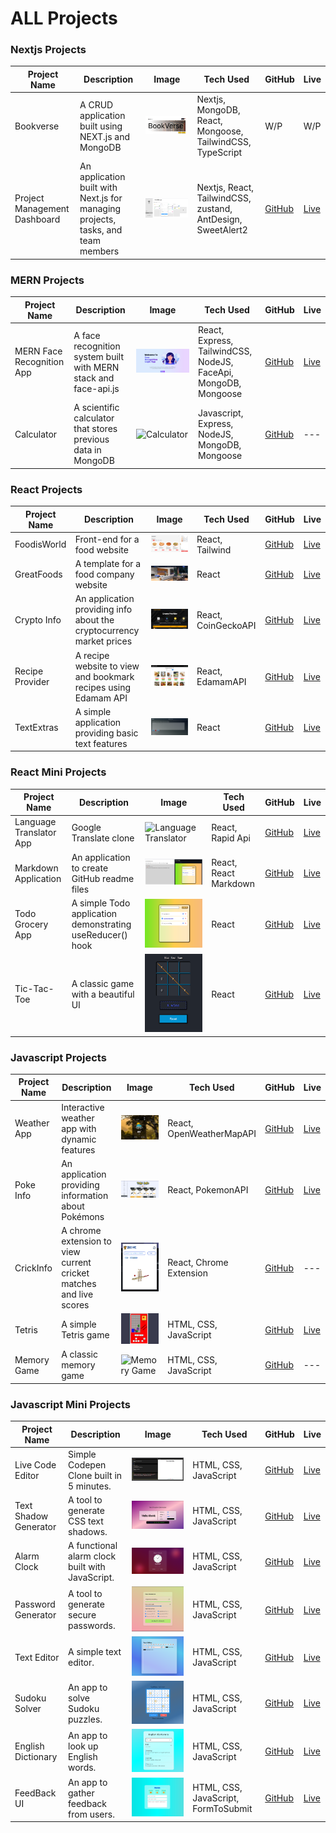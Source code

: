 # ALL Projects

### Nextjs Projects

| Project Name                     | Description                                                                         | Image                                                                                                                      | Tech Used                                           | GitHub                                                | Live                                                 |
|----------------------------------|-------------------------------------------------------------------------------------|----------------------------------------------------------------------------------------------------------------------------|----------------------------------------------------|-------------------------------------------------------|------------------------------------------------------|
| Bookverse                        | A CRUD application built using NEXT.js and MongoDB                                  | ![Bookverse](/bkverse.png) | Nextjs, MongoDB, React, Mongoose, TailwindCSS, TypeScript | W/P                                                   | W/P                                                  |
| Project Management Dashboard     | An application built with Next.js for managing projects, tasks, and team members    | ![Project Management Dashboard](/pmanager.png)                   | Nextjs, React, TailwindCSS, zustand, AntDesign, SweetAlert2 | [GitHub](https://github.com/replyre/project-management-dashboard) | [Live](https://project-management-dashboard-one.vercel.app/) |

### MERN Projects

| Project Name                     | Description                                                                         | Image                                                                                                                      | Tech Used                                           | GitHub                                                | Live                                                 |
|----------------------------------|-------------------------------------------------------------------------------------|----------------------------------------------------------------------------------------------------------------------------|----------------------------------------------------|-------------------------------------------------------|------------------------------------------------------|
| MERN Face Recognition App        | A face recognition system built with MERN stack and face-api.js                     | ![Face Recognition](/FaceApp.png) | React, Express, TailwindCSS, NodeJS, FaceApi, MongoDB, Mongoose | [GitHub](https://github.com/replyre/face-recognition-mern-app) | [Live](face-recognition-mern-app.vercel.app/)       |
| Calculator                       | A scientific calculator that stores previous data in MongoDB                        | ![Calculator](https://private-user-images.githubusercontent.com/121796450/328232296-701b0aba-4ce1-424f-b37f-1e002051fbcd.png) | Javascript, Express, NodeJS, MongoDB, Mongoose     | [GitHub](https://github.com/replyre/calculator-JS-MongoDB)  | ---                                                  |

### React Projects

| Project Name                     | Description                                                                         | Image                                                                                                                      | Tech Used                                           | GitHub                                                | Live                                                 |
|----------------------------------|-------------------------------------------------------------------------------------|----------------------------------------------------------------------------------------------------------------------------|----------------------------------------------------|-------------------------------------------------------|------------------------------------------------------|
| FoodisWorld                      | Front-end for a food website                                                        | ![FoodisWorld](/FoodisWorld.png)                                | React, Tailwind                                     | [GitHub](https://github.com/replyre/FoodisWorld)      | [Live](https://foodisworld.web.app/)                 |
| GreatFoods                       | A template for a food company website                                               | ![GreatFoods](https://raw.githubusercontent.com/replyre/Geekfood/main/greatFood.png)                                       | React                                               | [GitHub](https://github.com/replyre/Geekfood)         | [Live](geekfood-zeta.vercel.app)                     |
| Crypto Info                      | An application providing info about the cryptocurrency market prices                | ![Crypto Info](https://raw.githubusercontent.com/replyre/All_Projects/main/crypto.png) | React, CoinGeckoAPI                                 | [GitHub](https://github.com/replyre/Crypto_info)      | [Live](crypto-provider.web.app/)                     |
| Recipe Provider                  | A recipe website to view and bookmark recipes using Edamam API                      | ![Recipe Provider](https://raw.githubusercontent.com/replyre/All_Projects/main/recipe.png)                         | React, EdamamAPI                                    | [GitHub](https://github.com/replyre/Recipe_App)       | [Live](recipe-app-872e3.web.app/)                    |
| TextExtras                       | A simple application providing basic text features                                  | ![TextExtras](https://raw.githubusercontent.com/replyre/All_Projects/main/textExtras.png)                                  | React                                               | [GitHub](https://github.com/replyre/textExtras)       | [Live](https://replyre.github.io/textExtras/)        |

### React Mini Projects

| Project Name                     | Description                                                                         | Image                                                                                                                      | Tech Used                                           | GitHub                                                | Live                                                 |
|----------------------------------|-------------------------------------------------------------------------------------|----------------------------------------------------------------------------------------------------------------------------|----------------------------------------------------|-------------------------------------------------------|------------------------------------------------------|
| Language Translator App          | Google Translate clone                                                              | ![Language Translator](https://private-user-images.githubusercontent.com/121796450/355037071-762d1c49-a01f-434c-a025-fb4b665f1820.png) | React, Rapid Api                                    | [GitHub](https://github.com/replyre/translator-app)   | [Live](translator-app-sigma.vercel.app)              |
| Markdown Application             | An application to create GitHub readme files                                        | ![Markdown Application](https://raw.githubusercontent.com/replyre/All_Projects/main/markdown.png) | React, React Markdown                               | [GitHub](https://github.com/replyre/markdown-app)     | [Live](replyre.github.io/markdown-app/)              |
| Todo Grocery App                 | A simple Todo application demonstrating useReducer() hook                           | ![Todo Grocery App](https://raw.githubusercontent.com/replyre/All_Projects/main/grocery.png)                              | React                                               | [GitHub](https://github.com/replyre/grocery-todo-app) | [Live](https://replyre.github.io/grocery-todo-app/)  |
| Tic-Tac-Toe                      | A classic game with a beautiful UI                                                  | ![Tic-Tac-Toe](https://raw.githubusercontent.com/replyre/All_Projects/main/tictactoe.png)                                 | React                                               | [GitHub](https://github.com/replyre/Tic_Tac_Toe-React)| [Live](https://replyre.github.io/Tic_Tac_Toe-React/) |


### Javascript Projects

| Project Name                     | Description                                                                         | Image                                                                                                                      | Tech Used                                           | GitHub                                                | Live                                                 |
|----------------------------------|-------------------------------------------------------------------------------------|----------------------------------------------------------------------------------------------------------------------------|----------------------------------------------------|-------------------------------------------------------|------------------------------------------------------|
| Weather App                      | Interactive weather app with dynamic features                                       | ![Weather App](https://raw.githubusercontent.com/replyre/WeatherAPP/main/images/Screenshot%20Weather%20App.png)            | React, OpenWeatherMapAPI                            | [GitHub](https://github.com/replyre/WeatherAPP)       | [Live](replyre.github.io/WeatherAPP/)                |
| Poke Info                        | An application providing information about Pokémons                                 | ![Poke Info](https://raw.githubusercontent.com/replyre/All_Projects/main/poke.png)                                         | React, PokemonAPI                                   | [GitHub](https://github.com/replyre/poke-info)        | [Live](replyre.github.io/poke-info/)                 |
| CrickInfo                        | A chrome extension to view current cricket matches and live scores                  | ![CrickInfo](/crickinfo.png)| React, Chrome Extension                             | [GitHub](https://github.com/replyre/CricInfo)         | ---                                                  |
| Tetris                           | A simple Tetris game                                                                | ![Tetris](https://raw.githubusercontent.com/replyre/All_Projects/main/Screenshot%20(490).png)                              | HTML, CSS, JavaScript                               | [GitHub](https://github.com/replyre/tetris-game)      | [Live](https://replyre.github.io/tetris-game/)       |
| Memory Game                      | A classic memory game                                                               | ![Memory Game](https://private-user-images.githubusercontent.com/121796450/278437730-3869c4fb-c4f1-4793-aac9-ca63c2236262.png) | HTML, CSS, JavaScript                               | [GitHub](https://github.com/replyre/memory-game)      | ---                                                  |


### Javascript Mini Projects

| Project Name           | Description                                 | Image                                                                                                                      | Tech Used                 | GitHub                                               | Live                                                   |
|------------------------|---------------------------------------------|----------------------------------------------------------------------------------------------------------------------------|---------------------------|------------------------------------------------------|--------------------------------------------------------|
| Live Code Editor       | Simple Codepen Clone built in 5 minutes.    | ![Live Code Editor](/livecode.png) | HTML, CSS, JavaScript     | [GitHub](https://github.com/replyre/Online-Code-Editor) | [Live](https://replyre.github.io/Online-Code-Editor/) |
| Text Shadow Generator  | A tool to generate CSS text shadows.        | ![Text Shadow Generator](https://raw.githubusercontent.com/replyre/All_Projects/main/Screenshot%202024-08-06%20100742.png)                                                    | HTML, CSS, JavaScript     | [GitHub](https://github.com/replyre/text-shadow-generator) | [Live](Vhttps://codepen.io/replyre/pen/VwgOdPp) |
| Alarm Clock            | A functional alarm clock built with JavaScript. | ![Alarm Clock](https://raw.githubusercontent.com/replyre/All_Projects/main/Screenshot%202024-08-06%20100715.png)                                                                       | HTML, CSS, JavaScript     | [GitHub](https://github.com/replyre/alarm-clock)    | [Live](https://codepen.io/replyre/pen/zYeJPXz)       |
| Password Generator     | A tool to generate secure passwords.        | ![Password Generator](https://raw.githubusercontent.com/replyre/All_Projects/main/passGenerator.png)                      | HTML, CSS, JavaScript     | [GitHub](https://github.com/replyre/PasswordGenerator) | [Live](https://replyre.github.io/PasswordGenerator/)  |
| Text Editor            | A simple text editor.                       | ![Text Editor](https://raw.githubusercontent.com/replyre/All_Projects/main/TextEditor.png)                                | HTML, CSS, JavaScript     | [GitHub](https://github.com/replyre/TextEditor)      | [Live](https://replyre.github.io/TextEditor/)        |
| Sudoku Solver          | An app to solve Sudoku puzzles.             | ![Sudoku Solver](https://raw.githubusercontent.com/replyre/All_Projects/main/SudokuSolver.png)                            | HTML, CSS, JavaScript     | [GitHub](https://github.com/replyre/Sudoku_Solver/)  | [Live](https://replyre.github.io/Sudoku_Solver/)     |
| English Dictionary     | An app to look up English words.            | ![English Dictionary](https://raw.githubusercontent.com/replyre/All_Projects/main/dic.png) | HTML, CSS, JavaScript     | [GitHub](https://github.com/replyre/Eng_Dictionary)  | [Live](https://replyre.github.io/Eng_Dictionary/)    |
| FeedBack UI            | An app to gather feedback from users.       | ![FeedBack UI](https://raw.githubusercontent.com/replyre/All_Projects/main/FeedBackUI.png)                                | HTML, CSS, JavaScript, FormToSubmit | [GitHub](https://replyre.github.io/Feedback_UI/)     | [Live](https://github.com/replyre/Feedback_UI)       |
